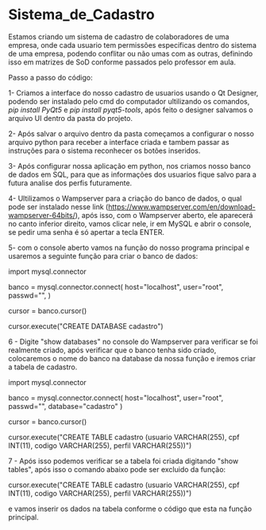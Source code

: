 # Sistema_de_Cadastro

Estamos criando um sistema de cadastro de colaboradores de uma empresa,
onde cada usuario tem permissões especificas dentro do sistema de uma empresa,
podendo conflitar ou não umas com as outras, definindo isso em matrizes de SoD
conforme passados pelo professor em aula.

Passo a passo do código:

1- Criamos a interface do nosso cadastro de usuarios usando o Qt Designer,
podendo ser instalado pelo cmd do computador ultilizando os comandos, *pip install PyQt5* e *pip install pyqt5-tools*,
após feito o designer salvamos o arquivo UI dentro da pasta do projeto.

2- Após salvar o arquivo dentro da pasta começamos a configurar o nosso arquivo python para receber a interface criada
e tambem passar as instruções para o sistema reconhecer os botões inseridos.

3- Após configurar nossa aplicação em python, nos criamos nosso banco de dados em SQL, para que as informações dos usuarios fique salvo para a futura analise dos perfis futuramente.

4- Ultilizamos o Wampserver para a criação do banco de dados, o qual pode ser instalado nesse link (https://www.wampserver.com/en/download-wampserver-64bits/), após isso, com o Wampserver aberto, ele aparecerá no canto inferior direito, vamos clicar nele, ir em MySQL e abrir o console, se pedir uma senha é só apertar a tecla ENTER.

5- com o console aberto vamos na função do nosso programa principal e usaremos a seguinte função para criar o banco de dados: 

import mysql.connector

banco = mysql.connector.connect(
    host="localhost",
    user="root",
    passwd="",
    )

cursor = banco.cursor()

cursor.execute("CREATE DATABASE cadastro")

6 - Digite "show databases" no console do Wampserver para verificar se foi realmente criado, após verificar que o banco tenha sido criado,  colocaremos o nome do banco na database da nossa função e iremos criar a tabela de cadastro.

import mysql.connector

banco = mysql.connector.connect(
    host="localhost",
    user="root",
    passwd="",
    database="cadastro"
    )

cursor = banco.cursor()

cursor.execute("CREATE TABLE cadastro (usuario VARCHAR(255), cpf INT(11), codigo VARCHAR(255), perfil VARCHAR(255))")

7 - Após isso podemos verificar se a tabela foi criada digitando "show tables", após isso o comando abaixo pode ser excluido da função:

cursor.execute("CREATE TABLE cadastro (usuario VARCHAR(255), cpf INT(11), codigo VARCHAR(255), perfil VARCHAR(255))")

e vamos inserir os dados na tabela conforme o código que esta na função principal.



